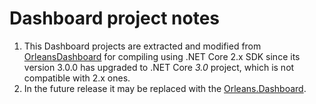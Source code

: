 # Dashboard project notes

1. This Dashboard projects are extracted and modified from [OrleansDashboard](https://github.com/OrleansContrib/OrleansDashboard) for compiling using .NET Core 2.x SDK since its version 3.0.0 has upgraded to .NET Core *3.0* project, which is not compatible with 2.x ones.
2. In the future release it may be replaced with the [Orleans.Dashboard](https://github.com/OrleansContrib/Orleans.Dashboard).
